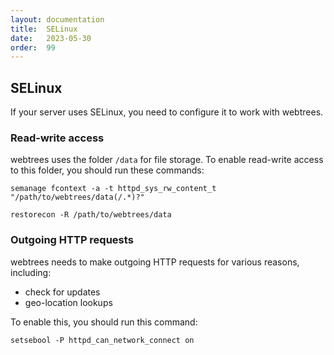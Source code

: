 ```yaml
---
layout: documentation
title:  SELinux
date:   2023-05-30
order:  99
---
```


## SELinux

If your server uses SELinux, you need to configure it to work with webtrees.

### Read-write access

webtrees uses the folder `/data` for file storage.  To enable read-write access
to this folder, you should run these commands:

`semanage fcontext -a -t httpd_sys_rw_content_t "/path/to/webtrees/data(/.*)?"`

`restorecon -R /path/to/webtrees/data`

### Outgoing HTTP requests

webtrees needs to make outgoing HTTP requests for various reasons, including:

* check for updates
* geo-location lookups

To enable this, you should run this command:

`setsebool -P httpd_can_network_connect on`

